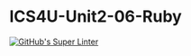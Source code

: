 # ICS4U-Unit2-06-Ruby
[![GitHub's Super Linter](https://github.com/Marlon-Poddalgoda/ICS4U-Unit2-06-Ruby/workflows/GitHub's%20Super%20Linter/badge.svg)](https://github.com/Marlon-Poddalgoda/ICS4U-Unit2-06-Ruby/actions)
